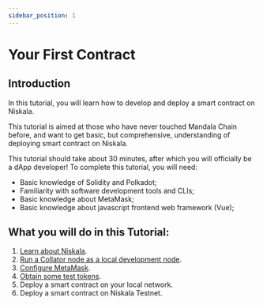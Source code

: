 ```yaml
---
sidebar_position: 1
---
```


# Your First Contract

## Introduction

In this tutorial, you will learn how to develop and deploy a smart contract on Niskala.

This tutorial is aimed at those who have never touched Mandala Chain before, and want to get basic, but comprehensive, understanding of deploying smart contract on Niskala.

This tutorial should take about 30 minutes, after which you will officially be a dApp developer! To complete this tutorial, you will need:

- Basic knowledge of Solidity and Polkadot;
- Familiarity with software development tools and CLIs;
- Basic knowledge about MetaMask;
- Basic knowledge about javascript frontend web framework (Vue);

## What you will do in this Tutorial:

1. [Learn about Niskala](/docs/niskala-testnet/README.md).
2. [Run a Collator node as a local development node](/docs/niskala-testnet/build-environment/running-local-network.md).
3. [Configure MetaMask](connect-to-metamask.md).
4. [Obtain some test tokens](/docs/niskala-testnet/build-environment/test-tokens-faucets.md).
5. Deploy a smart contract on your local network.
6. Deploy a smart contract on Niskala Testnet.
